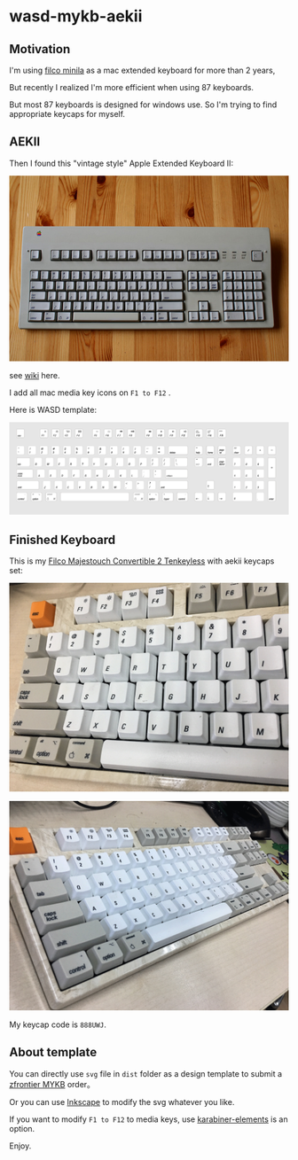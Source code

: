 # wasd-mykb-aekii

## Motivation

I'm using [filco minila](http://www.diatec.co.jp/en/det.php?prod_c=1320) as a mac extended keyboard for more than 2 years,

But recently I realized I'm more efficient when using 87 keyboards. 

But most 87 keyboards is designed for windows use. So I'm trying to find appropriate keycaps for myself.

## AEKII

Then I found this "vintage style" Apple Extended Keyboard II:

![aekii](https://raw.githubusercontent.com/clancyz/wasd-mykb-aekii/master/assets/aekii.jpg)

see [wiki](https://deskthority.net/wiki/Apple_Extended_Keyboard_II) here.

I add all mac media key icons on `F1 to F12` . 

Here is WASD template:

![template](https://raw.githubusercontent.com/clancyz/wasd-mykb-aekii/master/assets/template.png)


## Finished Keyboard

This is my [Filco Majestouch Convertible 2 Tenkeyless](http://www.diatec.co.jp/en/det.php?prod_c=2640) with aekii keycaps set:

![finish-1](https://raw.githubusercontent.com/clancyz/wasd-mykb-aekii/master/assets/finish-1.png)

![finish-2](https://raw.githubusercontent.com/clancyz/wasd-mykb-aekii/master/assets/finish-2.png)

My keycap code is `888UWJ`.

## About template

You can directly use `svg` file in `dist` folder as a design template to submit a [zfrontier MYKB](http://www.zfrontier.com/mykb)  order。

Or you can use [Inkscape](https://inkscape.org/) to modify the svg whatever you like.

If you want to modify `F1 to F12` to media keys,  use [karabiner-elements](https://github.com/tekezo/Karabiner-Elements) is an option.

Enjoy.






